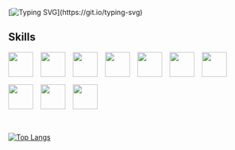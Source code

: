 [![Typing SVG](http://readme-typing-svg.herokuapp.com?font=Source+Code+Pro&pause=1000&color=58A6FFFF&width=435&lines=Welcome+to+my+GitHub+(%E3%82%B7_+_)%E3%82%B7)](https://git.io/typing-svg)
## Skills 

<div style="display: flex; gap: 15px; align-items: center; flex-wrap: wrap;">
  <img style="width:50px;" src="https://cdn.jsdelivr.net/gh/devicons/devicon/icons/go/go-original-wordmark.svg" />
  <img style="width:50px;" src="https://cdn.jsdelivr.net/gh/devicons/devicon/icons/python/python-original.svg" />
  <img style="width:50px;" src="https://cdn.jsdelivr.net/gh/devicons/devicon/icons/java/java-original.svg" />
  <img style="width:50px;" src="https://cdn.jsdelivr.net/gh/devicons/devicon/icons/javascript/javascript-original.svg" />
  <img style="width:50px;" src="https://cdn.jsdelivr.net/gh/devicons/devicon/icons/postgresql/postgresql-plain-wordmark.svg" />
  <img style="width:50px;" src="https://cdn.jsdelivr.net/gh/devicons/devicon/icons/redis/redis-original-wordmark.svg" />
  <img style="width:50px;" src="https://cdn.jsdelivr.net/gh/devicons/devicon/icons/docker/docker-plain-wordmark.svg" />
  <img style="width:50px;" src="https://cdn.jsdelivr.net/gh/devicons/devicon/icons/kubernetes/kubernetes-plain-wordmark.svg" />
  <img style="width:50px;" src="https://cdn.jsdelivr.net/gh/devicons/devicon/icons/mysql/mysql-original-wordmark.svg" />
  <img style="width:50px;" src="https://cdn.jsdelivr.net/gh/devicons/devicon/icons/prometheus/prometheus-original.svg" />
</div>




<br>
<br>


[![Top Langs](https://github-readme-stats.vercel.app/api/top-langs/?username=youngpopeugene&layout=compact)](https://github.com/anuraghazra/github-readme-stats)
          
          
        

